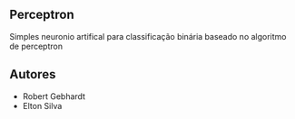## Perceptron
  Simples neuronio artifical para classificação binária baseado no algoritmo de perceptron

## Autores
  * Robert Gebhardt
  * Elton Silva
